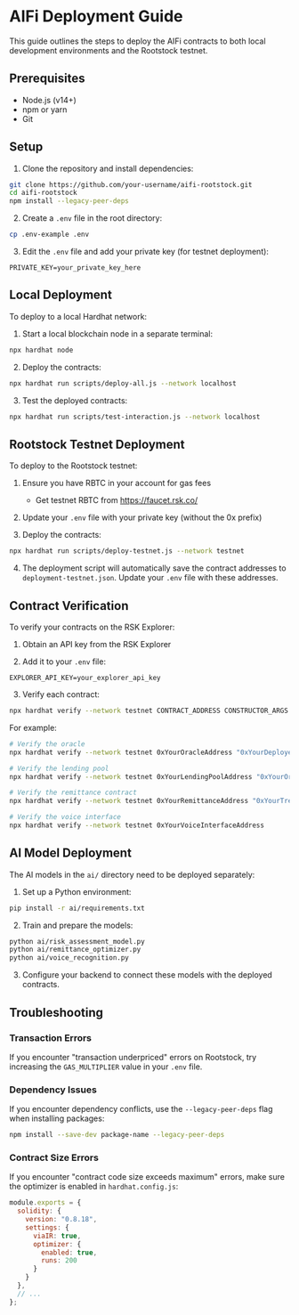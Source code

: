 # AIFi Deployment Guide

This guide outlines the steps to deploy the AIFi contracts to both local development environments and the Rootstock testnet.

## Prerequisites

- Node.js (v14+)
- npm or yarn
- Git

## Setup

1. Clone the repository and install dependencies:

```bash
git clone https://github.com/your-username/aifi-rootstock.git
cd aifi-rootstock
npm install --legacy-peer-deps
```

2. Create a `.env` file in the root directory:

```bash
cp .env-example .env
```

3. Edit the `.env` file and add your private key (for testnet deployment):

```
PRIVATE_KEY=your_private_key_here
```

## Local Deployment

To deploy to a local Hardhat network:

1. Start a local blockchain node in a separate terminal:

```bash
npx hardhat node
```

2. Deploy the contracts:

```bash
npx hardhat run scripts/deploy-all.js --network localhost
```

3. Test the deployed contracts:

```bash
npx hardhat run scripts/test-interaction.js --network localhost
```

## Rootstock Testnet Deployment

To deploy to the Rootstock testnet:

1. Ensure you have RBTC in your account for gas fees
   - Get testnet RBTC from https://faucet.rsk.co/

2. Update your `.env` file with your private key (without the 0x prefix)

3. Deploy the contracts:

```bash
npx hardhat run scripts/deploy-testnet.js --network testnet
```

4. The deployment script will automatically save the contract addresses to `deployment-testnet.json`. Update your `.env` file with these addresses.

## Contract Verification

To verify your contracts on the RSK Explorer:

1. Obtain an API key from the RSK Explorer

2. Add it to your `.env` file:

```
EXPLORER_API_KEY=your_explorer_api_key
```

3. Verify each contract:

```bash
npx hardhat verify --network testnet CONTRACT_ADDRESS CONSTRUCTOR_ARGS
```

For example:

```bash
# Verify the oracle
npx hardhat verify --network testnet 0xYourOracleAddress "0xYourDeployerAddress"

# Verify the lending pool
npx hardhat verify --network testnet 0xYourLendingPoolAddress "0xYourOracleAddress"

# Verify the remittance contract
npx hardhat verify --network testnet 0xYourRemittanceAddress "0xYourTreasuryAddress"

# Verify the voice interface
npx hardhat verify --network testnet 0xYourVoiceInterfaceAddress
```

## AI Model Deployment

The AI models in the `ai/` directory need to be deployed separately:

1. Set up a Python environment:

```bash
pip install -r ai/requirements.txt
```

2. Train and prepare the models:

```bash
python ai/risk_assessment_model.py
python ai/remittance_optimizer.py
python ai/voice_recognition.py
```

3. Configure your backend to connect these models with the deployed contracts.

## Troubleshooting

### Transaction Errors

If you encounter "transaction underpriced" errors on Rootstock, try increasing the `GAS_MULTIPLIER` value in your `.env` file.

### Dependency Issues

If you encounter dependency conflicts, use the `--legacy-peer-deps` flag when installing packages:

```bash
npm install --save-dev package-name --legacy-peer-deps
```

### Contract Size Errors

If you encounter "contract code size exceeds maximum" errors, make sure the optimizer is enabled in `hardhat.config.js`:

```javascript
module.exports = {
  solidity: {
    version: "0.8.18",
    settings: {
      viaIR: true,
      optimizer: {
        enabled: true,
        runs: 200
      }
    }
  },
  // ...
};
``` 